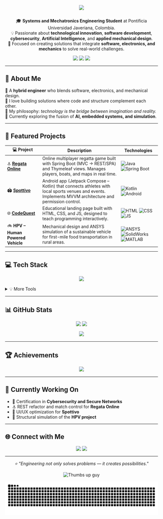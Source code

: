 <!-- =========================================================
🌌 GITHUB PROFILE - SANTIAGO ÁVILA (Anime-Tech PRO – English Version)
========================================================= -->



<!-- ✨ Animated title -->
<h1 align="center">
  <img src="https://readme-typing-svg.herokuapp.com?size=28&duration=3500&color=58A6FF&center=true&vCenter=true&width=800&lines=%F0%9F%91%8B+Hi!+I'm+Santiago+%C3%81vila;Systems+and+Mechatronics+Engineering+Student;Cybersecurity%2C+Software+and+Mechanical+Design;Welcome+to+my+Engineering+Universe!" />
</h1>

<p align="center">
  🎓 <b>Systems and Mechatronics Engineering Student</b> at Pontificia Universidad Javeriana, Colombia.<br>
  💡 Passionate about <b>technological innovation</b>, <b>software development</b>, <b>cybersecurity</b>, <b>Artificial Intelligence</b>, and <b>applied mechanical design</b>.<br>
  🚀 Focused on creating solutions that integrate <b>software, electronics, and mechanics</b> to solve real-world challenges.
</p>

<p align="center">
  <img src="https://komarev.com/ghpvc/?username=SantiAvilal13&label=Profile+Views&color=brightgreen&style=flat-square" />
  <img src="https://img.shields.io/github/followers/SantiAvilal13?label=Followers&style=flat-square&color=blue" />
  <img src="https://img.shields.io/github/stars/SantiAvilal13?affiliations=OWNER%2CCOLLABORATOR&style=flat-square&color=yellow" />
</p>

---

## 🌌 About Me

🧠 A **hybrid engineer** who blends software, electronics, and mechanical design.  
🔧 I love building solutions where code and structure complement each other.  
💭 My philosophy: *technology is the bridge between imagination and reality.*  
🎯 Currently exploring the fusion of **AI, embedded systems, and simulation**.

---

## 🚀 Featured Projects

<div align="center">

| 💻 Project | Description | Technologies |
|-------------|-------------|--------------|
| ⚓ **[Regata Online](https://github.com/SantiAvilal13/RegataOnline)** | Online multiplayer regatta game built with Spring Boot (MVC → REST/SPA) and Thymeleaf views. Manages players, boats, and maps in real time. | ![Java](https://img.shields.io/badge/Java-ED8B00?logo=java&logoColor=white) ![Spring Boot](https://img.shields.io/badge/Spring_Boot-6DB33F?logo=springboot&logoColor=white) |
| 🏟️ **[Spottivo](https://github.com/SantiAvilal13/Spottivo)** | Android app (Jetpack Compose – Kotlin) that connects athletes with local sports venues and events. Implements MVVM architecture and permission control. | ![Kotlin](https://img.shields.io/badge/Kotlin-7F52FF?logo=kotlin&logoColor=white) ![Android](https://img.shields.io/badge/Jetpack_Compose-4285F4?logo=android&logoColor=white) |
| 🌐 **[CodeQuest](https://github.com/SantiAvilal13/CodeQuest)** | Educational landing page built with HTML, CSS, and JS, designed to teach programming interactively. | ![HTML](https://img.shields.io/badge/HTML-E44D26?logo=html5&logoColor=white) ![CSS](https://img.shields.io/badge/CSS-1572B6?logo=css3&logoColor=white) ![JS](https://img.shields.io/badge/JavaScript-F7DF1E?logo=javascript&logoColor=black) |
| 🚲 **HPV – Human Powered Vehicle** | Mechanical design and ANSYS simulation of a sustainable vehicle for first-mile food transportation in rural areas. | ![ANSYS](https://img.shields.io/badge/ANSYS-FCD000?logo=ansys&logoColor=black) ![SolidWorks](https://img.shields.io/badge/SolidWorks-CC0000?logo=dassaultsystemes&logoColor=white) ![MATLAB](https://img.shields.io/badge/MATLAB-FF7F00?logo=mathworks&logoColor=white) |

</div>

---

## 💻 Tech Stack

<p align="center">
  <img src="https://skillicons.dev/icons?i=java,kotlin,spring,androidstudio,js,react,html,css,python,cpp,postgres,mysql,git,maven,idea,vscode,ansys,matlab,solidworks&perline=9" />
</p>

<details>
  <summary>💡 More Tools</summary>
  • JPA / Hibernate • REST / JSON • MapStruct • Thymeleaf • H2 • GitHub Actions • CI/CD basics • UX/UI • JUnit Testing  
</details>

---

## 📊 GitHub Stats

<p align="center">
  <img height="165" src="https://github-readme-stats.vercel.app/api?username=SantiAvilal13&show_icons=true&theme=tokyonight&count_private=true" />
  <img height="165" src="https://github-readme-stats.vercel.app/api/top-langs/?username=SantiAvilal13&layout=compact&theme=tokyonight" />
</p>

<p align="center">
  <img src="https://github-readme-streak-stats.herokuapp.com?user=SantiAvilal13&theme=tokyonight&hide_border=false" />
</p>

---

## 🏆 Achievements

<p align="center">
  <img src="https://github-profile-trophy.vercel.app/?username=SantiAvilal13&theme=dracula&no-frame=true&row=1&column=6" />
</p>

---

## 🔭 Currently Working On

- 🔐 Certification in **Cybersecurity and Secure Networks**  
- ⚓ REST refactor and match control for **Regata Online**  
- 📱 UI/UX optimization for **Spottivo**  
- 🧮 Structural simulation of the **HPV project**

---

## 🌐 Connect with Me

<p align="center">
  <a href="mailto:santiagoavila@javeriana.edu.co"><img src="https://img.shields.io/badge/Email-D14836?style=for-the-badge&logo=gmail&logoColor=white" /></a>
  <a href="https://www.linkedin.com/in/santiago-avila-09971037a/"><img src="https://img.shields.io/badge/LinkedIn-0A66C2?style=for-the-badge&logo=linkedin&logoColor=white" /></a>
</p>

---

<p align="center">
  <i>⭐ "Engineering not only solves problems — it creates possibilities."</i>
</p>

<!-- 👍 Thumbs up anime GIF -->
<p align="center">
  <img src="https://media.giphy.com/media/11ISwbgCxEzMyY/giphy.gif" width="200" alt="Thumbs up guy" />
</p>

<!-- 🐍 Contribution Snake -->
<p align="center">
  <img src="https://github.com/SantiAvilal13/SantiAvilal13/blob/output/github-contribution-grid-snake.svg?palette=github-dark&color_snake=purple&color_dots=pink" alt="snake animation" />
</p>
